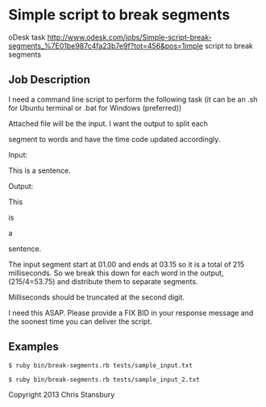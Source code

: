 Simple script to break segments
===============================

oDesk task
    http://www.odesk.com/jobs/Simple-script-break-segments_%7E01be987c4fa23b7e9f?tot=456&pos=1imple script to break segments


Job Description
---------------

I need a command line script to perform the following task (it can be an .sh for Ubuntu terminal or .bat for Windows (preferred))

 Attached file will be the input. I want the output to split each <p></p> segment to words and have the time code updated accordingly.

 Input:
 <p begin="00:00:01.00" end="00:00:03.15">This is a sentence.</p>

 Output:
 <p begin="00:00:01.00" end="00:00:01.53">This</p>
 <p begin="00:00:01.53" end="00:00:02.07">is</p>
 <p begin="00:00:02.07" end="00:00:02.61">a</p>
 <p begin="00:00:02.61" end="00:00:03.15">sentence.</p>

 The input segment start at 01.00 and ends at 03.15 so it is a total of 215 milliseconds. So we break this down for each word in the output, (215/4=53.75) and distribute them to separate segments.

 Milliseconds should be truncated at the second digit.

 I need this ASAP. Please provide a FIX BID in your response message and the soonest time you can deliver the script.


Examples
--------



    $ ruby bin/break-segments.rb tests/sample_input.txt

    $ ruby bin/break-segments.rb tests/sample_input_2.txt 





Copyright 2013  Chris Stansbury
